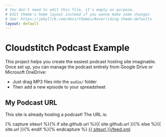 ```yaml
---
# You don't need to edit this file, it's empty on purpose.
# Edit theme's home layout instead if you wanna make some changes
# See: https://jekyllrb.com/docs/themes/#overriding-theme-defaults
layout: default
---
```


# Cloudstitch Podcast Example

This project helps you create the easiest podcast hosting site imaginable. Once set up, you can manage the podcast entirely from Google Drive or Microsoft OneDrive:

* Just drag MP3 files into the `audio/` folder
* Then add a new episode to your spreadsheet

## My Podcast URL

This site is already hosting a podcast! The URL is:

{% capture siteurl %}{% if site.github.url %}{{ site.github.url }}{% else %}{{ site.url }}{% endif %}{% endcapture %}
<a href="{{ siteurl }}/rss.xml">{{ siteurl }}/feed.xml</a>

